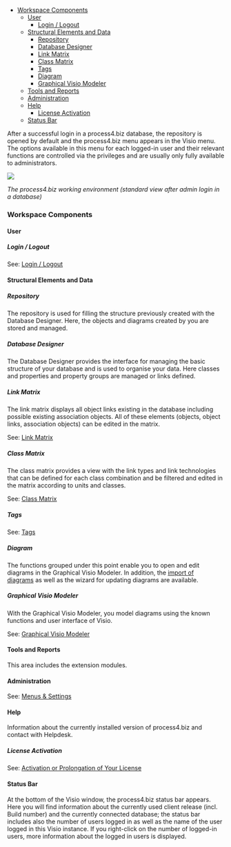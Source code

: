 -   [Workspace Components](#workspace-components)
    -   [User](#user)
        -   [Login / Logout](#login--logout)
    -   [Structural Elements and
        Data](#structural-elements-and-data)
        -   [Repository](#repository)
        -   [Database Designer](#database-designer)
        -   [Link Matrix](#link-matrix)
        -   [Class Matrix](#class-matrix)
        -   [Tags](#tags)
        -   [Diagram](#diagram)
        -   [Graphical Visio Modeler](#graphical-visio-modeler)
    -   [Tools and Reports](#tools-and-reports)
    -   [Administration](#administration)
    -   [Help](#help)
        -   [License Activation](#license-activation)
    -   [Status Bar](#status-bar)


After a successful login in a process4.biz database, the repository is
opened by default and the process4.biz menu appears in the Visio menu.
The options available in this menu for each logged-in user and their
relevant functions are controlled via the privileges and are usually
only fully available to administrators.

![](//images.ctfassets.net/utx1h0gfm1om/3LpUTv43bGAAYYYEUguWEi/34c3d0a1154026bc431108f16fbd57b8/329598.png)

*The process4.biz working environment (standard view after admin login
in a database)*

### Workspace Components

#### User

##### Login / Logout

See: [Login / Logout](login-logout)

#### Structural Elements and Data

##### Repository

The repository is used for filling the structure previously created with
the Database Designer. Here, the objects and diagrams created by you are
stored and managed.

##### Database Designer

The Database Designer provides the interface for managing the basic
structure of your database and is used to organise your data. Here
classes and properties and property groups are managed or links defined.

##### Link Matrix

The link matrix displays all object links existing in the database
including possible existing association objects. All of these elements
(objects, object links, association objects) can be edited in the
matrix.

See: [Link Matrix](link-matrix)

##### Class Matrix

The class matrix provides a view with the link types and link
technologies that can be defined for each class combination and be
filtered and edited in the matrix according to units and classes.

See: [Class Matrix](class-matrix)

##### Tags

See: [Tags](tags)


##### Diagram

The functions grouped under this point enable you to open and edit
diagrams in the Graphical Visio Modeler. In addition, the [import of
diagrams](importing-visio-diagrams) as well as the wizard for updating diagrams are available.

##### Graphical Visio Modeler

With the Graphical Visio Modeler, you model diagrams using the known
functions and user interface of Visio.

See: [Graphical Visio Modeler](graphical-visio-modeler)

#### Tools and Reports

This area includes the extension modules.

#### Administration

See: [Menus & Settings](menus-and-settings)

#### Help

Information about the currently installed version of process4.biz and
contact with Helpdesk.

##### License Activation

See: [Activation or Prolongation of Your License](activating-and-prolonging-your-license)

#### Status Bar

At the bottom of the Visio window, the process4.biz status bar appears.
Here you will find information about the currently used client release
(incl. Build number) and the currently connected database; the status
bar includes also the number of users logged in as well as the name of
the user logged in this Visio instance. If you right-click on the number
of logged-in users, more information about the logged in users is
displayed.